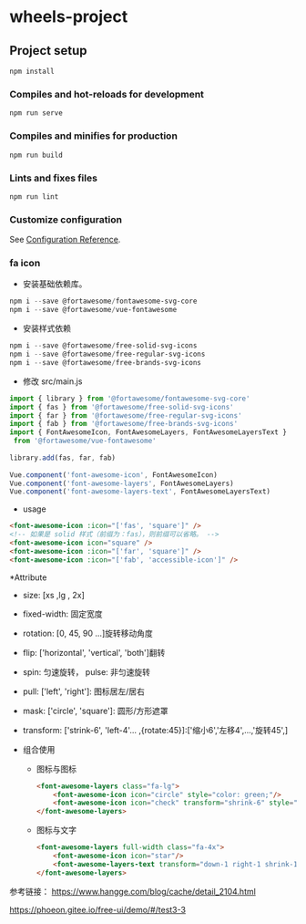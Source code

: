 # wheels-project

## Project setup
```
npm install
```

### Compiles and hot-reloads for development
```
npm run serve
```

### Compiles and minifies for production
```
npm run build
```

### Lints and fixes files
```
npm run lint
```

### Customize configuration
See [Configuration Reference](https://cli.vuejs.org/config/).


### fa icon

* 安装基础依赖库。
```powershell
npm i --save @fortawesome/fontawesome-svg-core
npm i --save @fortawesome/vue-fontawesome
```
* 安装样式依赖
```powershell
npm i --save @fortawesome/free-solid-svg-icons
npm i --save @fortawesome/free-regular-svg-icons
npm i --save @fortawesome/free-brands-svg-icons
```

* 修改 src/main.js
```js
import { library } from '@fortawesome/fontawesome-svg-core'
import { fas } from '@fortawesome/free-solid-svg-icons'
import { far } from '@fortawesome/free-regular-svg-icons'
import { fab } from '@fortawesome/free-brands-svg-icons'
import { FontAwesomeIcon, FontAwesomeLayers, FontAwesomeLayersText }
 from '@fortawesome/vue-fontawesome'
 
library.add(fas, far, fab)
 
Vue.component('font-awesome-icon', FontAwesomeIcon)
Vue.component('font-awesome-layers', FontAwesomeLayers)
Vue.component('font-awesome-layers-text', FontAwesomeLayersText)

```

* usage

```html
<font-awesome-icon :icon="['fas', 'square']" />
<!-- 如果是 solid 样式（前缀为：fas），则前缀可以省略。 -->
<font-awesome-icon icon="square" />
<font-awesome-icon :icon="['far', 'square']" />
<font-awesome-icon :icon="['fab', 'accessible-icon']" />
```
*Attribute

  * size: [xs ,lg , 2x]

  * fixed-width: 固定宽度

  * rotation: [0, 45, 90 ...]旋转移动角度

  * flip: ['horizontal', 'vertical', 'both']翻转

  * spin: 匀速旋转， pulse: 非匀速旋转

  * pull: ['left', 'right']: 图标居左/居右

  * mask: ['circle', 'square']: 圆形/方形遮罩

  * transform: ['strink-6', 'left-4'... ,{rotate:45}]:['缩小6','左移4',...,'旋转45',]

* 组合使用

  * 图标与图标
    ```html
    <font-awesome-layers class="fa-lg">
        <font-awesome-icon icon="circle" style="color: green;"/>
        <font-awesome-icon icon="check" transform="shrink-6" style="color: white;" />
    </font-awesome-layers>
    ```

  * 图标与文字
    ```html
    <font-awesome-layers full-width class="fa-4x">
        <font-awesome-icon icon="star"/>
        <font-awesome-layers-text transform="down-1 right-1 shrink-14" value="hangge" style="color:white" />
    </font-awesome-layers>
    ```

参考链接： https://www.hangge.com/blog/cache/detail_2104.html

https://phoeon.gitee.io/free-ui/demo/#/test3-3